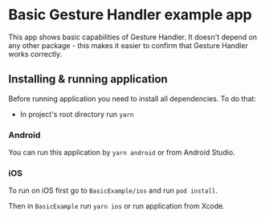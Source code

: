 # Basic Gesture Handler example app

This app shows basic capabilities of Gesture Handler. It doesn't depend on any other package - this makes it easier to confirm that Gesture Handler works correctly.

## Installing & running application

Before running application you need to install all dependencies. To do that:

- In project's root directory run `yarn`

### Android

You can run this application by `yarn android` or from Android Studio.

### iOS

To run on iOS first go to `BasicExample/ios` and run `pod install`.

Then in `BasicExample` run `yarn ios` or run application from Xcode.
